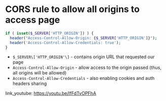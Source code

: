 # CORS rule to allow all origins to access page

```php
if ( isset($_SERVER['HTTP_ORIGIN']) ) {
  header("Access-Control-Allow-Origin: {$_SERVER['HTTP_ORIGIN']}");
  header('Access-Control-Allow-Credentials: true');
}
```

- `$_SERVER\['HTTP_ORIGIN'\]` - contains origin URL that requested our page
- `Access-Control-Allow-Origin` - allow access to the origin passed (thus, all origins will be allowed)
- `Access-Control-Allow-Credentials` - also enabling cookies and auth headers sharing


link_youtube: https://youtu.be/lfFdTvOPFhA
